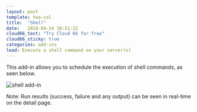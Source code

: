 ```yaml
---
layout: post
template: two-col
title:  "Shell"
date:   2010-09-24 10:51:22
cloud66_text: "Try Cloud 66 for free"
cloud66_sticky: true
categories: add-ins
lead: Execute a shell command on your server(s)
---
```


This add-in allows you to schedule the execution of shell commands, as seen below.

![shell add-in](http://cdn.cloud66.com/images/help/shell_add.png)

Note: Run results (success, failure and any output) can be seen in real-time on the detail page.